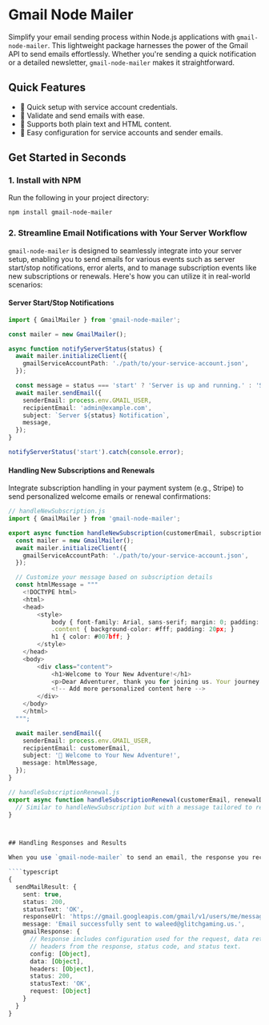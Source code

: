 
# Gmail Node Mailer

Simplify your email sending process within Node.js applications with `gmail-node-mailer`. This lightweight package harnesses the power of the Gmail API to send emails effortlessly. Whether you're sending a quick notification or a detailed newsletter, `gmail-node-mailer` makes it straightforward.

## Quick Features

- 🚀 Quick setup with service account credentials.
- 📧 Validate and send emails with ease.
- 🎨 Supports both plain text and HTML content.
- 🔧 Easy configuration for service accounts and sender emails.

## Get Started in Seconds

### 1. Install with NPM

Run the following in your project directory:

```bash
npm install gmail-node-mailer
```

### 2. Streamline Email Notifications with Your Server Workflow

`gmail-node-mailer` is designed to seamlessly integrate into your server setup, enabling you to send emails for various events such as server start/stop notifications, error alerts, and to manage subscription events like new subscriptions or renewals. Here's how you can utilize it in real-world scenarios:

#### Server Start/Stop Notifications

```typescript
import { GmailMailer } from 'gmail-node-mailer';

const mailer = new GmailMailer();

async function notifyServerStatus(status) {
  await mailer.initializeClient({
    gmailServiceAccountPath: './path/to/your-service-account.json',
  });

  const message = status === 'start' ? 'Server is up and running.' : 'Server has been shut down.';
  await mailer.sendEmail({
    senderEmail: process.env.GMAIL_USER,
    recipientEmail: 'admin@example.com',
    subject: `Server ${status} Notification`,
    message,
  });
}

notifyServerStatus('start').catch(console.error);
```

#### Handling New Subscriptions and Renewals

Integrate subscription handling in your payment system (e.g., Stripe) to send personalized welcome emails or renewal confirmations:

```typescript
// handleNewSubscription.js
import { GmailMailer } from 'gmail-node-mailer';

export async function handleNewSubscription(customerEmail, subscriptionDetails) {
  const mailer = new GmailMailer();
  await mailer.initializeClient({
    gmailServiceAccountPath: './path/to/your-service-account.json',
  });

  // Customize your message based on subscription details
  const htmlMessage = """
    <!DOCTYPE html>
    <html>
    <head>
        <style>
            body { font-family: Arial, sans-serif; margin: 0; padding: 20px; background-color: #f0f0f0; }
            .content { background-color: #fff; padding: 20px; }
            h1 { color: #007bff; }
        </style>
    </head>
    <body>
        <div class="content">
            <h1>Welcome to Your New Adventure!</h1>
            <p>Dear Adventurer, thank you for joining us. Your journey starts now!</p>
            <!-- Add more personalized content here -->
        </div>
    </body>
    </html>
  """;

  await mailer.sendEmail({
    senderEmail: process.env.GMAIL_USER,
    recipientEmail: customerEmail,
    subject: '🎉 Welcome to Your New Adventure!',
    message: htmlMessage,
  });
}

// handleSubscriptionRenewal.js
export async function handleSubscriptionRenewal(customerEmail, renewalDetails) {
  // Similar to handleNewSubscription but with a message tailored to renewals
}



## Handling Responses and Results

When you use `gmail-node-mailer` to send an email, the response you receive provides detailed information about the operation's success and the email sending process. Here's an overview of the structure you can expect in the response:

````typescript
{
  sendMailResult: {
    sent: true,
    status: 200,
    statusText: 'OK',
    responseUrl: 'https://gmail.googleapis.com/gmail/v1/users/me/messages/send',
    message: 'Email successfully sent to waleed@glitchgaming.us.',
    gmailResponse: {
      // Response includes configuration used for the request, data returned by Gmail API,
      // headers from the response, status code, and status text.
      config: [Object],
      data: [Object],
      headers: [Object],
      status: 200,
      statusText: 'OK',
      request: [Object]
    }
  }
}
````